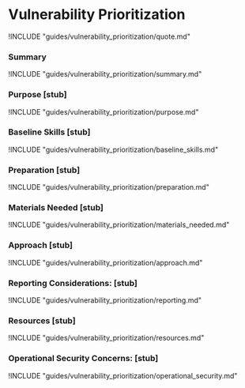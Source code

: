 # Vulnerability Prioritization

!INCLUDE "guides/vulnerability_prioritization/quote.md"

### Summary

!INCLUDE "guides/vulnerability_prioritization/summary.md"

### Purpose [stub]

!INCLUDE "guides/vulnerability_prioritization/purpose.md"

### Baseline Skills [stub]

!INCLUDE "guides/vulnerability_prioritization/baseline_skills.md"

### Preparation [stub]

!INCLUDE "guides/vulnerability_prioritization/preparation.md"

### Materials Needed [stub]

!INCLUDE "guides/vulnerability_prioritization/materials_needed.md"

### Approach [stub]

!INCLUDE "guides/vulnerability_prioritization/approach.md"

### Reporting Considerations: [stub]

!INCLUDE "guides/vulnerability_prioritization/reporting.md"

### Resources [stub]

!INCLUDE "guides/vulnerability_prioritization/resources.md"

### Operational Security Concerns: [stub]

!INCLUDE "guides/vulnerability_prioritization/operational_security.md"

